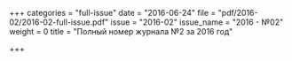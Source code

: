 +++
categories = "full-issue"
date = "2016-06-24"
file = "pdf/2016-02/2016-02-full-issue.pdf"
issue = "2016-02"
issue_name = "2016 - №02"
weight = 0
title = "Полный номер журнала №2 за 2016 год"

+++

